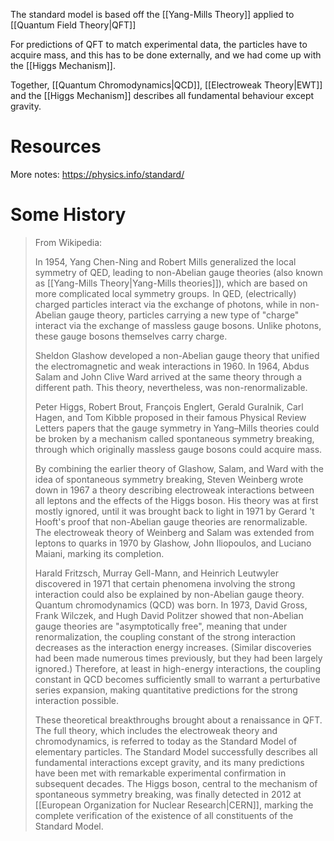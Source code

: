The standard model is based off the [[Yang-Mills Theory]] applied to [[Quantum Field Theory|QFT]]

For predictions of QFT to match experimental data, the particles have to acquire mass, and this has to be done externally, and we had come up with the [[Higgs Mechanism]].

Together, [[Quantum Chromodynamics|QCD]], [[Electroweak Theory|EWT]] and the [[Higgs Mechanism]] describes all fundamental behaviour except gravity.
# Resources
More notes: https://physics.info/standard/
# Some History

> From Wikipedia:
> 
> In 1954, Yang Chen-Ning and Robert Mills generalized the local symmetry of QED, leading to non-Abelian gauge theories (also known as [[Yang-Mills Theory|Yang-Mills theories]]), which are based on more complicated local symmetry groups.  In QED, (electrically) charged particles interact via the exchange of photons, while in non-Abelian gauge theory, particles carrying a new type of "charge" interact via the exchange of massless gauge bosons. Unlike photons, these gauge bosons themselves carry charge.
> 
> Sheldon Glashow developed a non-Abelian gauge theory that unified the electromagnetic and weak interactions in 1960. In 1964, Abdus Salam and John Clive Ward arrived at the same theory through a different path. This theory, nevertheless, was non-renormalizable.
> 
> Peter Higgs, Robert Brout, François Englert, Gerald Guralnik, Carl Hagen, and Tom Kibble proposed in their famous Physical Review Letters papers that the gauge symmetry in Yang–Mills theories could be broken by a mechanism called spontaneous symmetry breaking, through which originally massless gauge bosons could acquire mass.
> 
> By combining the earlier theory of Glashow, Salam, and Ward with the idea of spontaneous symmetry breaking, Steven Weinberg wrote down in 1967 a theory describing electroweak interactions between all leptons and the effects of the Higgs boson. His theory was at first mostly ignored, until it was brought back to light in 1971 by Gerard 't Hooft's proof that non-Abelian gauge theories are renormalizable. The electroweak theory of Weinberg and Salam was extended from leptons to quarks in 1970 by Glashow, John Iliopoulos, and Luciano Maiani, marking its completion.
> 
> Harald Fritzsch, Murray Gell-Mann, and Heinrich Leutwyler discovered in 1971 that certain phenomena involving the strong interaction could also be explained by non-Abelian gauge theory. Quantum chromodynamics (QCD) was born. In 1973, David Gross, Frank Wilczek, and Hugh David Politzer showed that non-Abelian gauge theories are "asymptotically free", meaning that under renormalization, the coupling constant of the strong interaction decreases as the interaction energy increases. (Similar discoveries had been made numerous times previously, but they had been largely ignored.) Therefore, at least in high-energy interactions, the coupling constant in QCD becomes sufficiently small to warrant a perturbative series expansion, making quantitative predictions for the strong interaction possible.
> 
> These theoretical breakthroughs brought about a renaissance in QFT. The full theory, which includes the electroweak theory and chromodynamics, is referred to today as the Standard Model of elementary particles. The Standard Model successfully describes all fundamental interactions except gravity, and its many predictions have been met with remarkable experimental confirmation in subsequent decades. The Higgs boson, central to the mechanism of spontaneous symmetry breaking, was finally detected in 2012 at [[European Organization for Nuclear Research|CERN]], marking the complete verification of the existence of all constituents of the Standard Model.
